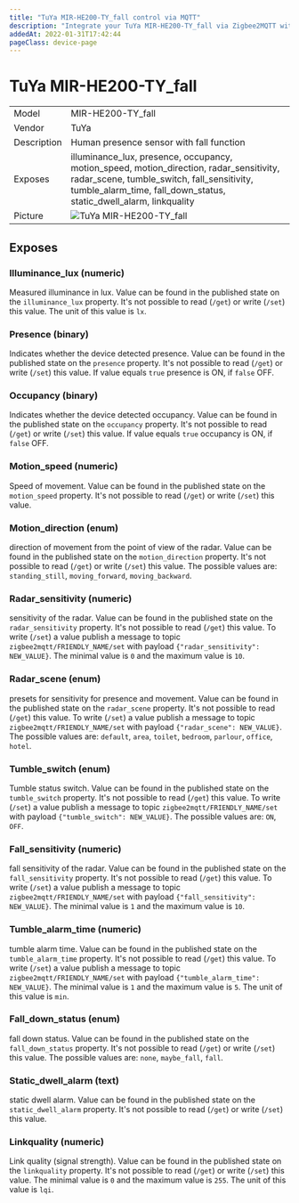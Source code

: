 ```yaml
---
title: "TuYa MIR-HE200-TY_fall control via MQTT"
description: "Integrate your TuYa MIR-HE200-TY_fall via Zigbee2MQTT with whatever smart home infrastructure you are using without the vendor's bridge or gateway."
addedAt: 2022-01-31T17:42:44
pageClass: device-page
---
```


<!-- !!!! -->
<!-- ATTENTION: This file is auto-generated through docgen! -->
<!-- You can only edit the "Notes"-Section between the two comment lines "Notes BEGIN" and "Notes END". -->
<!-- Do not use h1 or h2 heading within "## Notes"-Section. -->
<!-- !!!! -->

# TuYa MIR-HE200-TY_fall

|     |     |
|-----|-----|
| Model | MIR-HE200-TY_fall  |
| Vendor  | TuYa  |
| Description | Human presence sensor with fall function |
| Exposes | illuminance_lux, presence, occupancy, motion_speed, motion_direction, radar_sensitivity, radar_scene, tumble_switch, fall_sensitivity, tumble_alarm_time, fall_down_status, static_dwell_alarm, linkquality |
| Picture | ![TuYa MIR-HE200-TY_fall](https://www.zigbee2mqtt.io/images/devices/MIR-HE200-TY_fall.jpg) |


<!-- Notes BEGIN: You can edit here. Add "## Notes" headline if not already present. -->


<!-- Notes END: Do not edit below this line -->



## Exposes

### Illuminance_lux (numeric)
Measured illuminance in lux.
Value can be found in the published state on the `illuminance_lux` property.
It's not possible to read (`/get`) or write (`/set`) this value.
The unit of this value is `lx`.

### Presence (binary)
Indicates whether the device detected presence.
Value can be found in the published state on the `presence` property.
It's not possible to read (`/get`) or write (`/set`) this value.
If value equals `true` presence is ON, if `false` OFF.

### Occupancy (binary)
Indicates whether the device detected occupancy.
Value can be found in the published state on the `occupancy` property.
It's not possible to read (`/get`) or write (`/set`) this value.
If value equals `true` occupancy is ON, if `false` OFF.

### Motion_speed (numeric)
Speed of movement.
Value can be found in the published state on the `motion_speed` property.
It's not possible to read (`/get`) or write (`/set`) this value.

### Motion_direction (enum)
direction of movement from the point of view of the radar.
Value can be found in the published state on the `motion_direction` property.
It's not possible to read (`/get`) or write (`/set`) this value.
The possible values are: `standing_still`, `moving_forward`, `moving_backward`.

### Radar_sensitivity (numeric)
sensitivity of the radar.
Value can be found in the published state on the `radar_sensitivity` property.
It's not possible to read (`/get`) this value.
To write (`/set`) a value publish a message to topic `zigbee2mqtt/FRIENDLY_NAME/set` with payload `{"radar_sensitivity": NEW_VALUE}`.
The minimal value is `0` and the maximum value is `10`.

### Radar_scene (enum)
presets for sensitivity for presence and movement.
Value can be found in the published state on the `radar_scene` property.
It's not possible to read (`/get`) this value.
To write (`/set`) a value publish a message to topic `zigbee2mqtt/FRIENDLY_NAME/set` with payload `{"radar_scene": NEW_VALUE}`.
The possible values are: `default`, `area`, `toilet`, `bedroom`, `parlour`, `office`, `hotel`.

### Tumble_switch (enum)
Tumble status switch.
Value can be found in the published state on the `tumble_switch` property.
It's not possible to read (`/get`) this value.
To write (`/set`) a value publish a message to topic `zigbee2mqtt/FRIENDLY_NAME/set` with payload `{"tumble_switch": NEW_VALUE}`.
The possible values are: `ON`, `OFF`.

### Fall_sensitivity (numeric)
fall sensitivity of the radar.
Value can be found in the published state on the `fall_sensitivity` property.
It's not possible to read (`/get`) this value.
To write (`/set`) a value publish a message to topic `zigbee2mqtt/FRIENDLY_NAME/set` with payload `{"fall_sensitivity": NEW_VALUE}`.
The minimal value is `1` and the maximum value is `10`.

### Tumble_alarm_time (numeric)
tumble alarm time.
Value can be found in the published state on the `tumble_alarm_time` property.
It's not possible to read (`/get`) this value.
To write (`/set`) a value publish a message to topic `zigbee2mqtt/FRIENDLY_NAME/set` with payload `{"tumble_alarm_time": NEW_VALUE}`.
The minimal value is `1` and the maximum value is `5`.
The unit of this value is `min`.

### Fall_down_status (enum)
fall down status.
Value can be found in the published state on the `fall_down_status` property.
It's not possible to read (`/get`) or write (`/set`) this value.
The possible values are: `none`, `maybe_fall`, `fall`.

### Static_dwell_alarm (text)
static dwell alarm.
Value can be found in the published state on the `static_dwell_alarm` property.
It's not possible to read (`/get`) or write (`/set`) this value.

### Linkquality (numeric)
Link quality (signal strength).
Value can be found in the published state on the `linkquality` property.
It's not possible to read (`/get`) or write (`/set`) this value.
The minimal value is `0` and the maximum value is `255`.
The unit of this value is `lqi`.

